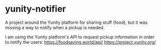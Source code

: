 # yunity-notifier
A project around the Yunity platform for sharing stuff (food), but it was missing a way to notify when a pickup is needed.

I am using the Yunity platform's API to request pickup information in order to notify the users:
https://foodsaving.world/api/
https://project.yunity.org/
